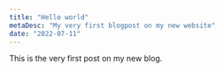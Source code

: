 ```yaml
---
title: "Hello world"
metaDesc: "My very first blogpost on my new website"
date: "2022-07-11"
---
```


This is the very first post on my new blog.
